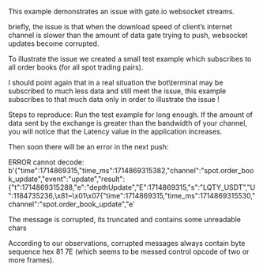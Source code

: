 This example demonstrates an issue with gate.io websocket streams.

briefly, the issue is that when the download speed of client’s internet channel is slower than the amount of data gate trying to push, websocket updates become corrupted.

To illustrate the issue we created a small test example which subscribes to all order books (for all spot trading pairs). 

I should point again that in a real situation the bot\terminal may be subscribed to much less data and still meet the issue, this example subscribes to that much data only in order to illustrate the issue !

Steps to reproduce:
Run the test example for long enough. 
If the amount of data sent by the exchange is greater than the bandwidth of your channel, you will notice that the Latency value in the application increases.

Then soon there will be an error in the next push:

ERROR cannot decode: b'{"time":1714869315,"time_ms":1714869315382,"channel":"spot.order_book_update","event":"update","result":{"t":1714869315288,"e":"depthUpdate","E":1714869315,"s":"LQTY_USDT","U":1184735236,\x81~\x01\x07{"time":1714869315,"time_ms":1714869315530,"channel":"spot.order_book_update","e'

The message is corrupted, its truncated and contains some unreadable chars


According to our observations, corrupted messages always contain byte sequence 
hex 81 7E
(which seems to be messed control opcode of two or more frames).
